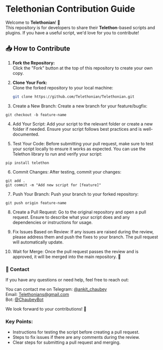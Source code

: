 # Telethonian Contribution Guide

Welcome to **Telethonian**! 🚀  
This repository is for developers to share their **Telethon**-based scripts and plugins. If you have a useful script, we'd love for you to contribute!

## 📥 How to Contribute

1. **Fork the Repository:**  
   Click the "Fork" button at the top of this repository to create your own copy.

2. **Clone Your Fork:**  
   Clone the forked repository to your local machine:
   ```bash
   git clone https://github.com/Telethonian/Telethonian.git
   ```

3. Create a New Branch:
Create a new branch for your feature/bugfix:

```
git checkout -b feature-name
```


4. Add Your Script:
Add your script to the relevant folder or create a new folder if needed. Ensure your script follows best practices and is well-documented.


5. Test Your Code:
Before submitting your pull request, make sure to test your script locally to ensure it works as expected. You can use the Telethon library to run and verify your script:

```
pip install telethon
```


6. Commit Changes:
After testing, commit your changes:

```
git add .
git commit -m "Add new script for [feature]"
```


7. Push Your Branch:
Push your branch to your forked repository:

```
git push origin feature-name
```


8. Create a Pull Request:
Go to the original repository and open a pull request. Ensure to describe what your script does and any dependencies or instructions for usage.


9. Fix Issues Based on Review:
If any issues are raised during the review, please address them and push the fixes to your branch. The pull request will automatically update.


10. Wait for Merge:
Once the pull request passes the review and is approved, it will be merged into the main repository. 🎉



### 📧 Contact

If you have any questions or need help, feel free to reach out:

You can contact me on Telegram: [@ankit_chaubey](https://t.me/ankit_chaubey)  
Email: [Telethonians@gmail.com](mailto:Telethonians@gmail.com)  
Bot: [@ChaubeyBot](https://t.me/ChaubeyBot)


We look forward to your contributions! 🎉

### Key Points:
- Instructions for testing the script before creating a pull request.
- Steps to fix issues if there are any comments during the review.
- Clear steps for submitting a pull request and merging.

